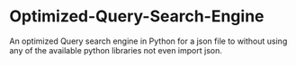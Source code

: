 # Optimized-Query-Search-Engine
An optimized Query search engine in Python for a json file  to  without using any of the available python libraries not even import json.
